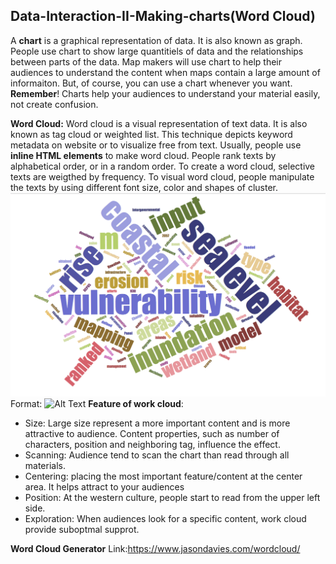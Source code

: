## Data-Interaction-II-Making-charts(Word Cloud)
A **chart** is a graphical representation of data. It is also known as graph. People use chart to show large quantitiels of data and the relationships between parts of the data. Map makers will use chart to help their audiences to understand the content when maps contain a large amount of informaiton. But, of course, you can use a chart whenever you want. **Remember**! Charts help your audiences to understand your material easily, not create confusion. 

**Word Cloud:**
Word cloud is a visual representation of text data. It is also known as tag cloud or weighted list. This technique depicts keyword metadata on website or to visualize free from text. Usually, people use **inline HTML elements** to make word cloud. People rank texts by alphabetical order, or in a random order. To create a word cloud, selective texts are weigthed by frequency. To visual word cloud, people manipulate the texts by using different font size, color and shapes of cluster.
![GitHub Logo](/img/example1.png)
Format: ![Alt Text](url)
**Feature of work cloud**:
* Size: Large size represent a more important content and is more attractive to audience. Content properties, such as number of characters, position and neighboring tag, influence the effect. 
* Scanning: Audience tend to scan the chart than read through all materials. 
* Centering: placing the most important feature/content at the center area. It helps attract to your audiences
* Position: At the western culture, people start to read from the upper left side. 
* Exploration: When audiences look for a specific content, work cloud provide suboptmal supprot. 

**Word Cloud Generator**
Link:https://www.jasondavies.com/wordcloud/
